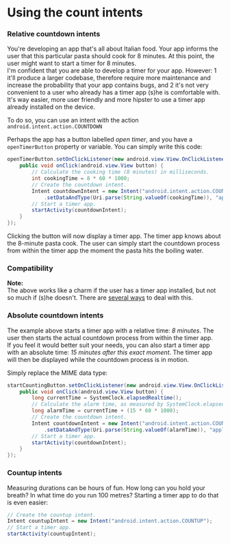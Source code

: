 Using the count intents
=======================

### Relative countdown intents

You're developing an app that's all about Italian food. Your app informs the user that this particular pasta should cook for 8
minutes. At this point, the user might want to start a timer for 8 minutes.  
I'm confident that you are able to develop a timer for your app. However:
 1 it'll produce a larger codebase, therefore require more maintenance and increase the probability that your app contains
   bugs, and
 2 it's not very convenient to a user who already has a timer app (s)he is comfortable with.
It's way easier, more user friendly and more hipster to use a timer app already installed on the device.

To do so, you can use an intent with the action `android.intent.action.COUNTDOWN`

Perhaps the app has a button labelled *open timer*, and you have a `openTimerButton` property or variable. You can simply write
this code:

```java
openTimerButton.setOnClickListener(new android.view.View.OnClickListener() {
	public void onClick(android.view.View button) {
		// Calculate the cooking time (8 minutes) in milliseconds.
		int cookingTime = 8 * 60 * 1000;
		// Create the countdown intent.
		Intent countdownIntent = new Intent("android.intent.action.COUNTDOWN")
			.setDataAndType(Uri.parse(String.valueOf(cookingTime)), "application/relative-milliseconds");
		// Start a timer app.
		startActivity(countdownIntent);
	}
});
```

Clicking the button will now display a timer app. The timer app knows about the 8-minute pasta cook. The user can simply start
the countdown process from within the timer app the moment the pasta hits the boiling water.

### Compatibility

**Note:**  
The above works like a charm if the user has a timer app installed, but not so much if (s)he doesn't. There are
[several ways](//github.com/Pimm/android-count-intents/blob/master/documentation/compatibility-checking.md) to deal with this.

### Absolute countdown intents

The example above starts a timer app with a relative time: *8 minutes*. The user then starts the actual countdown process
from within the timer app.  
If you feel it would better suit your needs, you can also start a timer app with an absolute time: *15 minutes after this
exact moment*. The timer app will then be displayed while the countdown process is in motion.

Simply replace the MIME data type:

```java
startCountingButton.setOnClickListener(new android.view.View.OnClickListener() {
	public void onClick(android.view.View button) {
		long currentTime = SystemClock.elapsedRealtime();
		// Calculate the alarm time, as measured by SystemClock.elapsedRealtime;
		long alarmTime = currentTime + (15 * 60 * 1000);
		// Create the countdown intent.
		Intent countdownIntent = new Intent("android.intent.action.COUNTDOWN")
			.setDataAndType(Uri.parse(String.valueOf(alarmTime)), "application/absolute-milliseconds");
		// Start a timer app.
		startActivity(countdownIntent);
	}
});
```

### Countup intents

Measuring durations can be hours of fun. How long can you hold your breath? In what time do you run 100 metres? Starting a
timer app to do that is even easier:

```java
// Create the countup intent.
Intent countupIntent = new Intent("android.intent.action.COUNTUP");
// Start a timer app.
startActivity(countupIntent);
```
